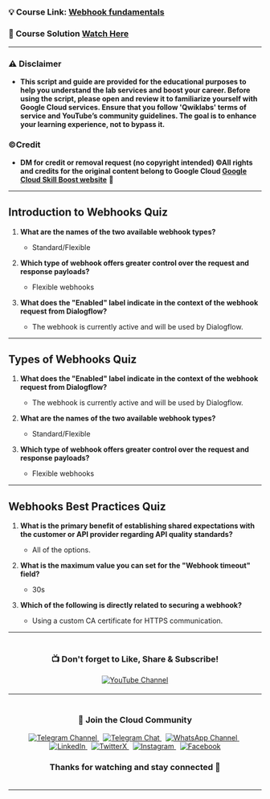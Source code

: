 
### 💡 Course Link: [Webhook fundamentals](https://www.cloudskillsboost.google/paths/371/course_templates/1107?utm_source=qwiklabs&utm_medium=lp&utm_campaign=arcade24)

### 🚀 Course Solution [Watch Here](https://youtu.be/lcU_EdHbYlo)

---

### ⚠️ Disclaimer
- **This script and guide are provided for  the educational purposes to help you understand the lab services and boost your career. Before using the script, please open and review it to familiarize yourself with Google Cloud services. Ensure that you follow 'Qwiklabs' terms of service and YouTube’s community guidelines. The goal is to enhance your learning experience, not to bypass it.**

### ©Credit
- **DM for credit or removal request (no copyright intended) ©All rights and credits for the original content belong to Google Cloud [Google Cloud Skill Boost website](https://www.cloudskillsboost.google/)** 🙏

---

## **Introduction to Webhooks Quiz**

1. **What are the names of the two available webhook types?**  
   - Standard/Flexible

2. **Which type of webhook offers greater control over the request and response payloads?**  
   - Flexible webhooks

3. **What does the "Enabled" label indicate in the context of the webhook request from Dialogflow?**  
   - The webhook is currently active and will be used by Dialogflow.

---

## **Types of Webhooks Quiz**

1. **What does the "Enabled" label indicate in the context of the webhook request from Dialogflow?**  
   - The webhook is currently active and will be used by Dialogflow.

2. **What are the names of the two available webhook types?**  
   - Standard/Flexible

3. **Which type of webhook offers greater control over the request and response payloads?**  
   - Flexible webhooks

---

## **Webhooks Best Practices Quiz**

1. **What is the primary benefit of establishing shared expectations with the customer or API provider regarding API quality standards?**  
   - All of the options.

2. **What is the maximum value you can set for the "Webhook timeout" field?**  
   - 30s

3. **Which of the following is directly related to securing a webhook?**  
   - Using a custom CA certificate for HTTPS communication.

---

<div align="center" style="padding: 5px;">
  <h3>📺 Don't forget to Like, Share & Subscribe!</h3>

  <a href="https://www.youtube.com/@techcps">
    <img src="https://img.shields.io/badge/YouTube-TechCPS-FF0000?style=for-the-badge&logo=youtube&logoColor=white" alt="YouTube Channel">
  </a>
</div>

---

<div align="center" style="padding: 5px;">
  <h3>📱 Join the Cloud Community</h3>

  <a href="https://t.me/Techcps">
    <img src="https://img.shields.io/badge/Telegram_Channel-0088cc?style=for-the-badge&logo=telegram&logoColor=white" alt="Telegram Channel">
  </a>
  &nbsp;
  <a href="https://t.me/Techcpschat">
    <img src="https://img.shields.io/badge/Telegram_Chat-0088cc?style=for-the-badge&logo=telegram&logoColor=white" alt="Telegram Chat">
  </a>
  &nbsp;
  <a href="https://whatsapp.com/channel/0029Va9nne147XeIFkXYv71A">
    <img src="https://img.shields.io/badge/WhatsApp_Channel-25D366?style=for-the-badge&logo=whatsapp&logoColor=white" alt="WhatsApp Channel">
  </a>
  &nbsp;
  <a href="https://www.linkedin.com/company/techcps/">
    <img src="https://img.shields.io/badge/LinkedIn-TechCPS-0077B5?style=for-the-badge&logo=linkedin&logoColor=white" alt="LinkedIn">
  </a>
  &nbsp;
  <a href="https://twitter.com/Techcps_/">
    <img src="https://img.shields.io/badge/TwitterX-TechCPS-000000?style=for-the-badge&logo=x&logoColor=white" alt="TwitterX">
  </a>
  &nbsp;
  <a href="https://instagram.com/techcps/">
    <img src="https://img.shields.io/badge/Instagram-TechCPS-E4405F?style=for-the-badge&logo=instagram&logoColor=white" alt="Instagram">
  </a>
  &nbsp;
  <a href="https://facebook.com/techcps/">
    <img src="https://img.shields.io/badge/Facebook-TechCPS-1877F2?style=for-the-badge&logo=facebook&logoColor=white" alt="Facebook">
  </a>

  <h3>Thanks for watching and stay connected 🙂</h3>
</div>

---
